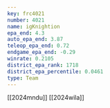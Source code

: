 ```yaml
---
key: frc4021
number: 4021
name: igKnightion
epa_end: 4.3
auto_epa_end: 3.87
teleop_epa_end: 0.72
endgame_epa_end: -0.29
winrate: 0.2105
district_epa_rank: 1718
district_epa_percentile: 0.0461
type: Team
---
```

[[2024mndu]]
[[2024wila]]
